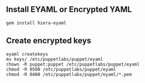 ## Install EYAML or Encrypted YAML

```gem install hiera-eyaml```

## Create encrypted keys

```
eyaml createkeys
mv keys/ /etc/puppetlabs/puppet/eyaml
chown -R puppet:puppet /etc/puppetlabs/puppet/eyaml
chmod -R 0500 /etc/puppetlabs/puppet/eyaml
chmod -R 0400 /etc/puppetlabs/puppet/eyaml/*.pem
```